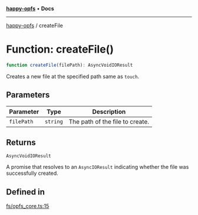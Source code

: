 [**happy-opfs**](../README.md) • **Docs**

***

[happy-opfs](../README.md) / createFile

# Function: createFile()

```ts
function createFile(filePath): AsyncVoidIOResult
```

Creates a new file at the specified path same as `touch`.

## Parameters

| Parameter | Type | Description |
| ------ | ------ | ------ |
| `filePath` | `string` | The path of the file to create. |

## Returns

`AsyncVoidIOResult`

A promise that resolves to an `AsyncIOResult` indicating whether the file was successfully created.

## Defined in

[fs/opfs\_core.ts:15](https://github.com/JiangJie/happy-opfs/blob/1fc39add615fcd3c1ee38b13edeb0d38cd3481c4/src/fs/opfs_core.ts#L15)

